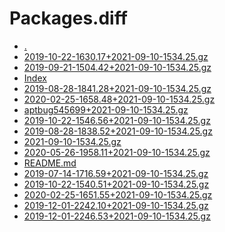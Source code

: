 Packages.diff
========================

- [.](.)
- [2019-10-22-1630.17+2021-09-10-1534.25.gz](2019-10-22-1630.17+2021-09-10-1534.25.gz)
- [2019-09-21-1504.42+2021-09-10-1534.25.gz](2019-09-21-1504.42+2021-09-10-1534.25.gz)
- [Index](Index)
- [2019-08-28-1841.28+2021-09-10-1534.25.gz](2019-08-28-1841.28+2021-09-10-1534.25.gz)
- [2020-02-25-1658.48+2021-09-10-1534.25.gz](2020-02-25-1658.48+2021-09-10-1534.25.gz)
- [aptbug545699+2021-09-10-1534.25.gz](aptbug545699+2021-09-10-1534.25.gz)
- [2019-10-22-1546.56+2021-09-10-1534.25.gz](2019-10-22-1546.56+2021-09-10-1534.25.gz)
- [2019-08-28-1838.52+2021-09-10-1534.25.gz](2019-08-28-1838.52+2021-09-10-1534.25.gz)
- [2021-09-10-1534.25.gz](2021-09-10-1534.25.gz)
- [2020-05-26-1958.11+2021-09-10-1534.25.gz](2020-05-26-1958.11+2021-09-10-1534.25.gz)
- [README.md](README.md)
- [2019-07-14-1716.59+2021-09-10-1534.25.gz](2019-07-14-1716.59+2021-09-10-1534.25.gz)
- [2019-10-22-1540.51+2021-09-10-1534.25.gz](2019-10-22-1540.51+2021-09-10-1534.25.gz)
- [2020-02-25-1651.55+2021-09-10-1534.25.gz](2020-02-25-1651.55+2021-09-10-1534.25.gz)
- [2019-12-01-2242.10+2021-09-10-1534.25.gz](2019-12-01-2242.10+2021-09-10-1534.25.gz)
- [2019-12-01-2246.53+2021-09-10-1534.25.gz](2019-12-01-2246.53+2021-09-10-1534.25.gz)

